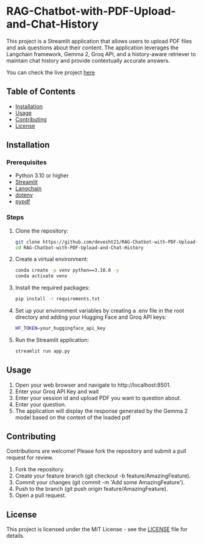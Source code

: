 
# RAG-Chatbot-with-PDF-Upload-and-Chat-History

This project is a Streamlit application that allows users to upload PDF files and ask questions about their content. The application leverages the Langchain framework, Gemma 2, Groq API, and a history-aware retriever to maintain chat history and provide contextually accurate answers.

You can check the live project [here](https://rag-chatbot-with-pdf-upload-and-chat-history.streamlit.app/)

## Table of Contents

- [Installation](#installation)
- [Usage](#usage)
- [Contributing](#contributing)
- [License](#license)

## Installation

### Prerequisites

- Python 3.10 or higher
- [Streamlit](https://streamlit.io/)
- [Langchain](https://github.com/hwchase17/langchain)
- [dotenv](https://pypi.org/project/python-dotenv/)
- [pypdf](https://pypi.org/project/pypdf/)

### Steps

1. Clone the repository:

   ```bash
   git clone https://github.com/devesht21/RAG-Chatbot-with-PDF-Upload-and-Chat-History
   cd RAG-Chatbot-with-PDF-Upload-and-Chat-History

2. Create a virtual environment:

    ```bash
    conda create -p venv python==3.10.0 -y
    conda activate venv

3. Install the required packages:

    ```bash
    pip install -r requirements.txt

4. Set up your environment variables by creating a .env file in the root directory and adding your Hugging Face and Groq API keys:

    ```bash
    HF_TOKEN=your_huggingface_api_key

5. Run the Streamlit application:

    ```bash
    streamlit run app.py


## Usage

1. Open your web browser and navigate to http://localhost:8501.
2. Enter your Groq API Key and wait
3. Enter your session id and upload PDF you want to question about.
4. Enter your question.
5. The application will display the response generated by the Gemma 2 model based on the context of the loaded pdf

## Contributing

Contributions are welcome! Please fork the repository and submit a pull request for review.

1. Fork the repository.
2. Create your feature branch (git checkout -b feature/AmazingFeature).
3. Commit your changes (git commit -m 'Add some AmazingFeature').
4. Push to the branch (git push origin feature/AmazingFeature).
5. Open a pull request.

## License

This project is licensed under the MIT License - see the [LICENSE](https://choosealicense.com/licenses/mit/) file for details.




